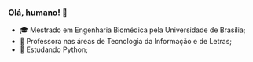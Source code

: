 ### Olá, humano! 👋

- 🎓 Mestrado em Engenharia Biomédica pela Universidade de Brasília;
- 🔭 Professora nas áreas de Tecnologia da Informação e de Letras;
- 🌱 Estudando Python;

##
